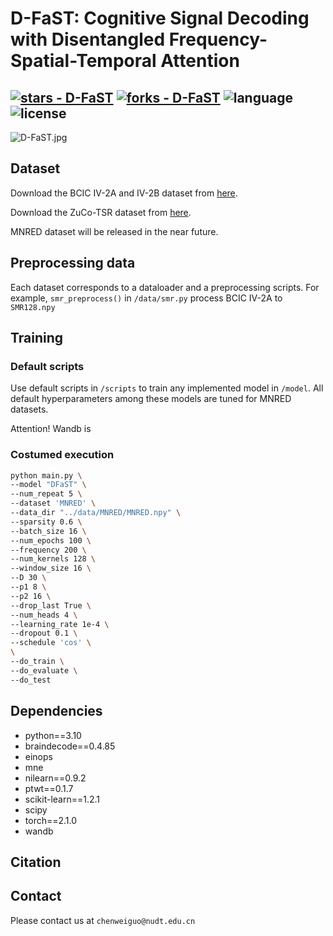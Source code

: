 # D-FaST: Cognitive Signal Decoding with Disentangled Frequency-Spatial-Temporal Attention

[![stars - D-FaST](https://img.shields.io/github/stars/AdFiFi/D-FaST?style=social)](https://github.com/AdFiFi/D-FaST)
[![forks - D-FaST](https://img.shields.io/github/forks/AdFiFi/D-FaST?style=social)](https://github.com/AdFiFi/D-FaST)
![language](https://img.shields.io/github/languages/top/AdFiFi/D-FaST?color=lightgrey)
![license](https://img.shields.io/github/license/AdFiFi/D-FaST)
---

![D-FaST.jpg](https://github.com/AdFiFi/D-FaST/blob/main/pictures/D-FaST.jpg)

## Dataset

Download the BCIC IV-2A and IV-2B dataset from [here](https://www.bbci.de/competition/iv/index.html).

Download the ZuCo-TSR dataset from [here](https://osf.io/q3zws/).

MNRED dataset will be released in the near future.

## Preprocessing data

Each dataset corresponds to a dataloader and a preprocessing scripts. 
For example, ```smr_preprocess()``` in ```/data/smr.py``` process BCIC IV-2A to ```SMR128.npy``` 

## Training

### Default scripts
Use default scripts in ```/scripts``` to train any implemented model in ```/model```. 
All default hyperparameters among these models are tuned for MNRED datasets.

Attention! Wandb is 

### Costumed execution

```bash
python main.py \
--model "DFaST" \
--num_repeat 5 \
--dataset 'MNRED' \
--data_dir "../data/MNRED/MNRED.npy" \
--sparsity 0.6 \
--batch_size 16 \
--num_epochs 100 \
--frequency 200 \
--num_kernels 128 \
--window_size 16 \
--D 30 \
--p1 8 \
--p2 16 \
--drop_last True \
--num_heads 4 \
--learning_rate 1e-4 \
--dropout 0.1 \
--schedule 'cos' \
\
--do_train \
--do_evaluate \
--do_test
```

## Dependencies
- python==3.10
- braindecode==0.4.85
- einops
- mne
- nilearn==0.9.2
- ptwt==0.1.7
- scikit-learn==1.2.1
- scipy
- torch==2.1.0
- wandb

## Citation

## Contact

Please contact us at ```chenweiguo@nudt.edu.cn```